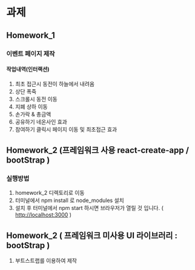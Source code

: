 # 과제

## Homework_1
### 이벤트 페이지 제작
#### 작업내역(인터랙션)
1. 최초 접근시 동전이 하늘에서 내려옴
2. 상단 폭죽
3. 스크롤시 동전 이동
3. 지폐 상하 이동
4. 손가락 & 총금액
5. 공유하기 네온사인 효과
6. 참여하기 클릭시 페이지 이동 및 최초접근 효과


## Homework_2 (프레임워크 사용 react-create-app / bootStrap )
### 실행방법
1. homework_2 디렉토리로 이동
2. 터미널에서 npm install 로 node_modules 설치
3. 설치 후 터미널에서 npm start 하시면 브라우저가 열릴 것 입니다. ( [http://localhost:3000](http://localhost:3000) )

## Homework_2 ( 프레임워크 미사용 UI 라이브러리 : bootStrap )
1. 부트스트랩를 이용하여 제작
